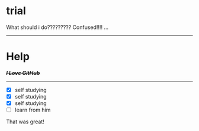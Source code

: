 # trial
What should i do?????????
Confused!!!!
...

***
# Help
***~~I Love GitHub~~***

***
- [x] self studying
- [x] self studying
- [x] self studying
- [ ] learn from him

That was great!
